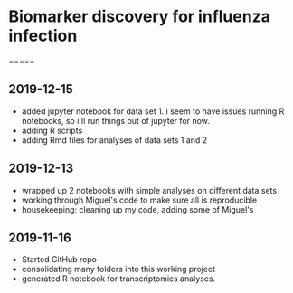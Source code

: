 # Biomarker discovery for influenza infection
=====

## 2019-12-15
 - added jupyter notebook for data set 1. i seem to have issues running R notebooks, so i'll run things out of jupyter for now.
 - adding R scripts
 - adding Rmd files for analyses of data sets 1 and 2


## 2019-12-13
 - wrapped up 2 notebooks with simple analyses on different data sets
 - working through Miguel's code to make sure all is reproducible
 - housekeeping: cleaning up my code, adding some of Miguel's

## 2019-11-16
 - Started GitHub repo
 - consolidating many folders into this working project
 - generated R notebook for transcriptomics analyses.
